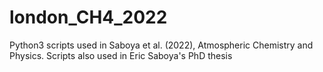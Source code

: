 # london_CH4_2022
Python3 scripts used in Saboya et al. (2022), Atmospheric Chemistry and Physics. Scripts also used in Eric Saboya's PhD thesis
